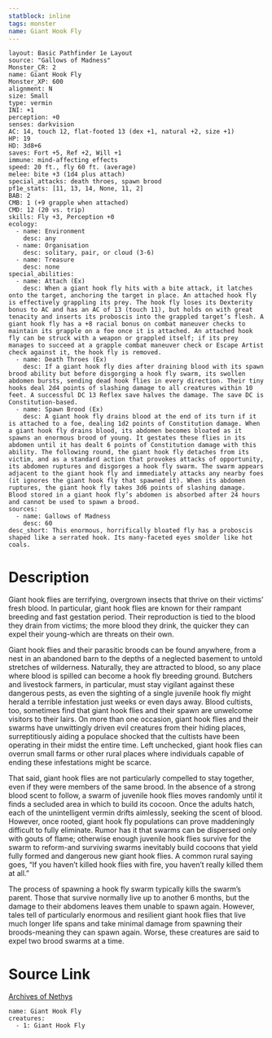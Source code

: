 ```yaml
---
statblock: inline
tags: monster
name: Giant Hook Fly
---
```

```statblock
layout: Basic Pathfinder 1e Layout
source: "Gallows of Madness"
Monster_CR: 2
name: Giant Hook Fly
Monster_XP: 600
alignment: N
size: Small
type: vermin
INI: +1
perception: +0
senses: darkvision
AC: 14, touch 12, flat-footed 13 (dex +1, natural +2, size +1)
HP: 19
HD: 3d8+6
saves: Fort +5, Ref +2, Will +1
immune: mind-affecting effects
speed: 20 ft., fly 60 ft. (average)
melee: bite +3 (1d4 plus attach)
special_attacks: death throes, spawn brood
pf1e_stats: [11, 13, 14, None, 11, 2]
BAB: 2
CMB: 1 (+9 grapple when attached)
CMD: 12 (20 vs. trip)
skills: Fly +3, Perception +0
ecology:
  - name: Environment
    desc: any
  - name: Organisation
    desc: solitary, pair, or cloud (3-6)
  - name: Treasure
    desc: none
special_abilities:
  - name: Attach (Ex)
    desc: When a giant hook fly hits with a bite attack, it latches onto the target, anchoring the target in place. An attached hook fly is effectively grappling its prey. The hook fly loses its Dexterity bonus to AC and has an AC of 13 (touch 11), but holds on with great tenacity and inserts its proboscis into the grappled target’s flesh. A giant hook fly has a +8 racial bonus on combat maneuver checks to maintain its grapple on a foe once it is attached. An attached hook fly can be struck with a weapon or grappled itself; if its prey manages to succeed at a grapple combat maneuver check or Escape Artist check against it, the hook fly is removed.
  - name: Death Throes (Ex)
    desc: If a giant hook fly dies after draining blood with its spawn brood ability but before disgorging a hook fly swarm, its swollen abdomen bursts, sending dead hook flies in every direction. Their tiny hooks deal 2d4 points of slashing damage to all creatures within 10 feet. A successful DC 13 Reflex save halves the damage. The save DC is Constitution-based.
  - name: Spawn Brood (Ex)
    desc: A giant hook fly drains blood at the end of its turn if it is attached to a foe, dealing 1d2 points of Constitution damage. When a giant hook fly drains blood, its abdomen becomes bloated as it spawns an enormous brood of young. It gestates these flies in its abdomen until it has dealt 6 points of Constitution damage with this ability. The following round, the giant hook fly detaches from its victim, and as a standard action that provokes attacks of opportunity, its abdomen ruptures and disgorges a hook fly swarm. The swarm appears adjacent to the giant hook fly and immediately attacks any nearby foes (it ignores the giant hook fly that spawned it). When its abdomen ruptures, the giant hook fly takes 3d6 points of slashing damage. Blood stored in a giant hook fly’s abdomen is absorbed after 24 hours and cannot be used to spawn a brood.
sources:
  - name: Gallows of Madness
    desc: 60
desc_short: This enormous, horrifically bloated fly has a proboscis shaped like a serrated hook. Its many-faceted eyes smolder like hot coals.
```
# Description
Giant hook flies are terrifying, overgrown insects that thrive on their victims’ fresh blood. In particular, giant hook flies are known for their rampant breeding and fast gestation period. Their reproduction is tied to the blood they drain from victims; the more blood they drink, the quicker they can expel their young-which are threats on their own.

Giant hook flies and their parasitic broods can be found anywhere, from a nest in an abandoned barn to the depths of a neglected basement to untold stretches of wilderness. Naturally, they are attracted to blood, so any place where blood is spilled can become a hook fly breeding ground. Butchers and livestock farmers, in particular, must stay vigilant against these dangerous pests, as even the sighting of a single juvenile hook fly might herald a terrible infestation just weeks or even days away. Blood cultists, too, sometimes find that giant hook flies and their spawn are unwelcome visitors to their lairs. On more than one occasion, giant hook flies and their swarms have unwittingly driven evil creatures from their hiding places, surreptitiously aiding a populace shocked that the cultists have been operating in their midst the entire time. Left unchecked, giant hook flies can overrun small farms or other rural places where individuals capable of ending these infestations might be scarce.

That said, giant hook flies are not particularly compelled to stay together, even if they were members of the same brood. In the absence of a strong blood scent to follow, a swarm of juvenile hook flies moves randomly until it finds a secluded area in which to build its cocoon. Once the adults hatch, each of the unintelligent vermin drifts aimlessly, seeking the scent of blood. However, once rooted, giant hook fly populations can prove maddeningly difficult to fully eliminate. Rumor has it that swarms can be dispersed only with gouts of flame; otherwise enough juvenile hook flies survive for the swarm to reform-and surviving swarms inevitably build cocoons that yield fully formed and dangerous new giant hook flies. A common rural saying goes, “If you haven’t killed hook flies with fire, you haven’t really killed them at all.”

The process of spawning a hook fly swarm typically kills the swarm’s parent. Those that survive normally live up to another 6 months, but the damage to their abdomens leaves them unable to spawn again. However, tales tell of particularly enormous and resilient giant hook flies that live much longer life spans and take minimal damage from spawning their broods-meaning they can spawn again. Worse, these creatures are said to expel two brood swarms at a time.
# Source Link
[Archives of Nethys](https://aonprd.com/MonsterDisplay.aspx?ItemName=Giant%20Hook%20Fly)
```encounter-table
name: Giant Hook Fly
creatures:
  - 1: Giant Hook Fly
```
